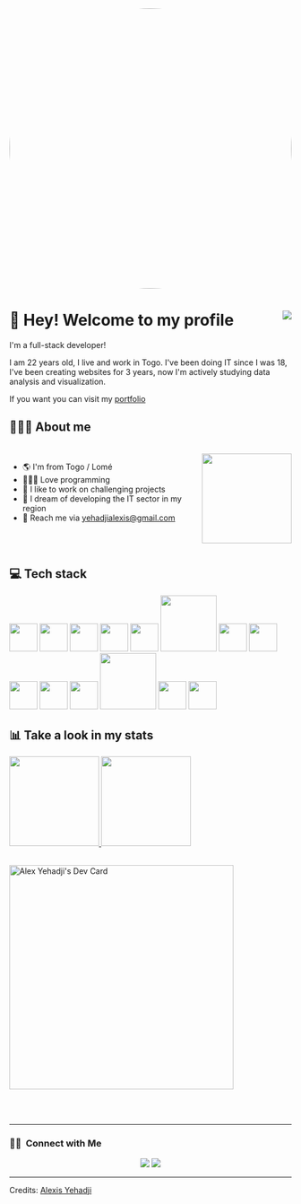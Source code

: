 <img style="border-radius:50%" src="https://images.unsplash.com/photo-1566837945700-30057527ade0?ixlib=rb-1.2.1&ixid=MnwxMjA3fDB8MHxwaG90by1wYWdlfHx8fGVufDB8fHx8&auto=format&fit=crop&w=1170&q=80" width="100%" height="500vh"/>

# 🖖 Hey! Welcome to my profile <img align="right" src="https://komarev.com/ghpvc/?username=al-alec&style=flat-square&color=blueviolet">

I'm a full-stack developer!

I am 22 years old, I live and work in Togo. 
I've been doing IT since I was 18, I've been creating websites for 3 years, now I'm actively studying data analysis and visualization. 


If you want you can visit my [portfolio](https://dev.alexisyehadji.com)

## 👨🏻‍💻 About me

<br>

<img src="https://website-crimea.ru/wp-content/uploads/github/message.gif" width="160em" align="right">

- 🌎 I'm from Togo / Lomé
- 👨🏻‍💻 Love programming
- 🧠 I like to work on challenging projects
- 💭 I dream of developing the IT sector in my region
- 📧 Reach me via yehadjialexis@gmail.com

<br>
<br>

## 💻 Tech stack
<div style="display: inline-block">
<img src="https://github.com/b4dcat404/devicon/blob/master/icons/html5/html5-original-wordmark.svg" width="50px">
<img src="https://raw.githubusercontent.com/b4dcat404/devicon/2ae2a900d2f041da66e950e4d48052658d850630/icons/css3/css3-original-wordmark.svg" width="50px">
<img src="https://github.com/b4dcat404/devicon/blob/master/icons/mysql/mysql-original-wordmark.svg" width="50px">
<img src="https://github.com/b4dcat404/devicon/blob/master/icons/php/php-plain.svg" width="50px">
<img src="https://github.com/b4dcat404/devicon/blob/master/icons/laravel/laravel-plain-wordmark.svg" width="50px">
<img src="https://github.com/b4dcat404/devicon/blob/master/icons/tailwindcss/tailwindcss-original-wordmark.svg" width="100px">
<img src="https://github.com/b4dcat404/devicon/blob/master/icons/bootstrap/bootstrap-plain-wordmark.svg" width="50px">
<img src="https://github.com/b4dcat404/devicon/blob/master/icons/javascript/javascript-original.svg" width="50px">
<img src="https://github.com/b4dcat404/devicon/blob/master/icons/typescript/typescript-original-wordmark.svg" width="50px">
<img src="https://github.com/b4dcat404/devicon/blob/master/icons/nuxtjs/nuxtjs-original-wordmark.svg" width="50px">
<img src="https://github.com/b4dcat404/devicon/blob/master/icons/vuejs/vuejs-original-wordmark.svg" width="50px">
<img src="https://github.com/b4dcat404/devicon/blob/master/icons/nodejs/nodejs-original-wordmark.svg" width="100px">
<img src="https://github.com/b4dcat404/devicon/blob/master/icons/mongodb/mongodb-original-wordmark.svg" width="50px">
 <img src="https://github.com/b4dcat404/devicon/blob/master/icons/redis/redis-original-wordmark.svg" width="50px">
</div>

<br>

## 📊 Take a look in my stats

<a href="https://github.com/al-alec" >
<img height="160em" src="https://github-readme-stats.vercel.app/api?username=al-alec&show_icons=true&bg_color=282A36&title_color=DD6387&icon_color=BD93F9&text_color=fff&border_color=fff&count_private=true" />
<img height="160em" src="https://github-readme-stats.vercel.app/api/top-langs/?username=al-alec&layout=compact&bg_color=282A36&title_color=DD6387&icon_color=BD93F9&text_color=fff&border_color=fff&count_private=true" />
</a>

<br>
<br>

<a href="https://app.daily.dev/228alec"><img src="https://api.daily.dev/devcards/768d702c712549529de7b571aaabfba9.png?r=mig" width="400" alt="Alex Yehadji's Dev Card"/></a>

<br>
<br>

---
### 🤝🏻 &nbsp;Connect with Me

<p align="center">
<a href="https://linkedin.com/in/alexis-honore-yehadji"><img src="https://img.shields.io/badge/-Alexis%20Yehadji-0077B5?style=flat&logo=Linkedin&logoColor=white"/></a>
<a href="mailto:yehadjialexis@gmail.com"><img src="https://img.shields.io/badge/-yehadjialexis@gmail.com-D14836?style=flat&logo=Gmail&logoColor=white"/></a>
</p>

-----
Credits: [Alexis Yehadji](https://github.com/al-alec)
